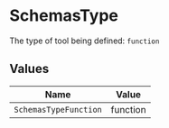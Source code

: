 # SchemasType

The type of tool being defined: `function`


## Values

| Name                  | Value                 |
| --------------------- | --------------------- |
| `SchemasTypeFunction` | function              |
